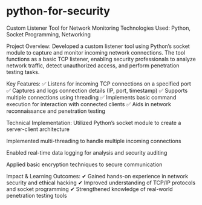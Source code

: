 # python-for-security
Custom Listener Tool for Network Monitoring
Technologies Used: Python, Socket Programming, Networking

Project Overview:
Developed a custom listener tool using Python’s socket module to capture and monitor incoming network connections. The tool functions as a basic TCP listener, enabling security professionals to analyze network traffic, detect unauthorized access, and perform penetration testing tasks.

Key Features:
✅ Listens for incoming TCP connections on a specified port
✅ Captures and logs connection details (IP, port, timestamp)
✅ Supports multiple connections using threading
✅ Implements basic command execution for interaction with connected clients
✅ Aids in network reconnaissance and penetration testing

Technical Implementation:
Utilized Python’s socket module to create a server-client architecture

Implemented multi-threading to handle multiple incoming connections

Enabled real-time data logging for analysis and security auditing

Applied basic encryption techniques to secure communication

Impact & Learning Outcomes:
✔ Gained hands-on experience in network security and ethical hacking
✔ Improved understanding of TCP/IP protocols and socket programming
✔ Strengthened knowledge of real-world penetration testing tools
